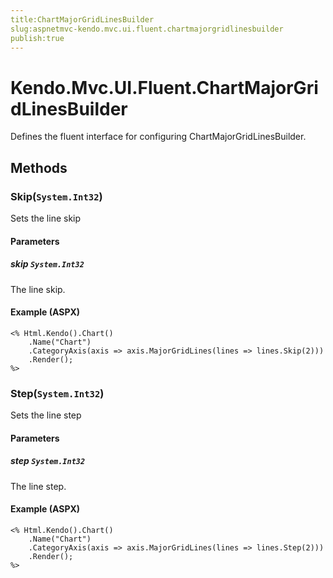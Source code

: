 ```yaml
---
title:ChartMajorGridLinesBuilder
slug:aspnetmvc-kendo.mvc.ui.fluent.chartmajorgridlinesbuilder
publish:true
---
```


# Kendo.Mvc.UI.Fluent.ChartMajorGridLinesBuilder
Defines the fluent interface for configuring ChartMajorGridLinesBuilder.



## Methods

### Skip(`System.Int32`)
Sets the line skip


#### Parameters

##### skip `System.Int32`
The line skip.




#### Example (ASPX)
    <% Html.Kendo().Chart()
        .Name("Chart")
        .CategoryAxis(axis => axis.MajorGridLines(lines => lines.Skip(2)))
        .Render();
    %>


### Step(`System.Int32`)
Sets the line step


#### Parameters

##### step `System.Int32`
The line step.




#### Example (ASPX)
    <% Html.Kendo().Chart()
        .Name("Chart")
        .CategoryAxis(axis => axis.MajorGridLines(lines => lines.Step(2)))
        .Render();
    %>




